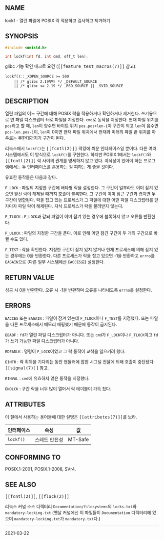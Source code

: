 ## NAME

lockf - 열린 파일에 POSIX 락 적용하고 검사하고 제거하기

## SYNOPSIS

```c
#include <unistd.h>

int lockf(int fd, int cmd, off_t len);
```

glibc 기능 확인 매크로 요건 (<tt>[[feature_test_macros(7)]]</tt> 참고):

`lockf()`:
:   `_XOPEN_SOURCE >= 500`<br>
    `    || /* glibc 2.19부터 */ _DEFAULT_SOURCE`<br>
    `    || /* glibc <= 2.19 */ _BSD_SOURCE || _SVID_SOURCE`

## DESCRIPTION

열린 파일의 어느 구간에 대해 POSIX 락을 적용하거나 확인하거나 제거한다. 쓰기용으로 연 파일 디스크립터 `fd`로 파일을 지정한다. `cmd`로 동작을 지정한다. 현재 파일 위치를 `pos`라고 할 때, `len`이 양수면 바이트 위치 `pos`..`pos+len-1`이 구간이 되고 `len`이 음수면 `pos-len`..`pos-1`이, `len`이 0이면 현재 파일 위치에서 현재와 미래의 파일 끝 위치를 아우르는 무한대까지가 구간이 된다.

리눅스에서 `lockf()`는 <tt>[[fcntl(2)]]</tt> 락킹에 씌운 인터페이스일 뿐이다. 다른 여러 시스템에서도 이 방식으로 `lockf()`를 구현한다. 하지만 POSIX.1에서는 `lockf()`와 <tt>[[fcntl(2)]]</tt> 락 사이의 관계를 명세하지 않고 있다. 이식성이 있어야 하는 프로그램에서는 두 인터페이스를 혼용하는 걸 피하는 게 좋을 것이다.

유효한 동작들은 다음과 같다.

`F_LOCK`
:   파일의 지정한 구간에 배타형 락을 설정한다. 그 구간이 일부라도 이미 잠겨 있으면 앞선 락이 해제될 때까지 호출이 블록한다. 그 구간이 이미 잠근 구간과 겹치면 두 구간이 병합된다. 락을 잡고 있는 프로세스가 그 파일에 대한 어떤 파일 디스크립터를 닫자마자 파일 락이 해제된다. 자식 프로세스가 락을 물려받지 않는다.

`F_TLOCK`
:   `F_LOCK`과 같되 파일이 이미 잠겨 있는 경우에 블록하지 않고 오류를 반환한다.

`F_ULOCK`
:   파일의 지정한 구간을 푼다. 이로 인해 어떤 잠긴 구간이 두 개의 구간으로 바뀔 수도 있다.

`F_TEST`
:   락을 확인한다. 지정한 구간이 잠겨 있지 않거나 현재 프로세스에 의해 잠겨 있는 경우에는 0을 반환한다. 다른 프로세스가 락을 잡고 있으면 -1을 반환하고 `errno`를 `EAGAIN`으로 (다른 일부 시스템에선 `EACCES`로) 설정한다.

## RETURN VALUE

성공 시 0을 반환한다. 오류 시 -1을 반환하며 오류를 나타내도록 `errno`를 설정한다.

## ERRORS

`EACCES` 또는 `EAGAIN`
:   파일이 잠겨 있는데 `F_TLOCK`이나 `F_TEST`를 지정했다. 또는 파일을 다른 프로세스에서 메모리 매핑했기 때문에 동작이 금지된다.

`EBADF`
:   `fd`가 열린 파일 디스크립터가 아니다. 또는 `cmd`가 `F_LOCK`이나 `F_TLOCK`이고 `fd`가 쓰기 가능한 파일 디스크립터가 아니다.

`EDEADLK`
:   명령이 `F_LOCK`이었고 그 락 동작이 교착을 일으키려 했다.

`EINTR`
:   락 획득을 기다리는 동안 핸들러에 잡힌 시그널 전달에 의해 호출이 중단됐다. <tt>[[signal(7)]]</tt> 참고.

`EINVAL`
:   `cmd`에 유효하지 않은 동작을 지정했다.

`ENOLCK`
:   구간 락을 너무 많이 열어서 락 테이블이 가득 찼다.

## ATTRIBUTES

이 절에서 사용하는 용어들에 대한 설명은 <tt>[[attributes(7)]]</tt>를 보라.

| 인터페이스 | 속성 | 값 |
| --- | --- | --- |
| `lockf()` | 스레드 안전성 | MT-Safe |

## CONFORMING TO

POSIX.1-2001, POSIX.1-2008, SVr4.

## SEE ALSO

<tt>[[fcntl(2)]]</tt>, <tt>[[flock(2)]]</tt>

리눅스 커널 소스 디렉터리 `Documentation/filesystems`의 `locks.txt`와 `mandatory-locking.txt` (옛날 커널에선 이 파일들이 `Documentation` 디렉터리에 있으며 `mandatory-locking.txt`가 `mandatory.txt`다.)

----

2021-03-22
